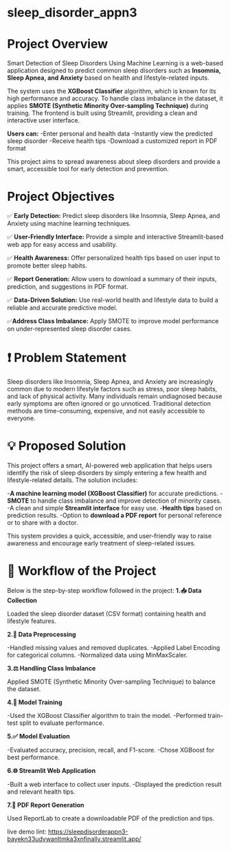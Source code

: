 
# sleep_disorder_appn3
# Project Overview
Smart Detection of Sleep Disorders Using Machine Learning is a web-based application designed to predict common sleep disorders such as **Insomnia, Sleep Apnea, and Anxiety** based on health and lifestyle-related inputs.

The system uses the **XGBoost Classifier** algorithm, which is known for its high performance and accuracy. To handle class imbalance in the dataset, it applies **SMOTE (Synthetic Minority Over-sampling Technique)** during training. The frontend is built using Streamlit, providing a clean and interactive user interface.

**Users can:**
-Enter personal and health data
-Instantly view the predicted sleep disorder
-Receive health tips
-Download a customized report in PDF format

This project aims to spread awareness about sleep disorders and provide a smart, accessible tool for early detection and prevention.

# Project Objectives
✅ **Early Detection:** Predict sleep disorders like Insomnia, Sleep Apnea, and Anxiety using machine learning techniques.

✅ **User-Friendly Interface:** Provide a simple and interactive Streamlit-based web app for easy access and usability.

✅ **Health Awareness:** Offer personalized health tips based on user input to promote better sleep habits.

✅ **Report Generation:** Allow users to download a summary of their inputs, prediction, and suggestions in PDF format.

✅ **Data-Driven Solution:** Use real-world health and lifestyle data to build a reliable and accurate predictive model.

✅**Address Class Imbalance:** Apply SMOTE to improve model performance on under-represented sleep disorder cases.

 # ❗ Problem Statement
Sleep disorders like Insomnia, Sleep Apnea, and Anxiety are increasingly common due to modern lifestyle factors such as stress, poor sleep habits, and lack of physical activity. Many individuals remain undiagnosed because early symptoms are often ignored or go unnoticed.
Traditional detection methods are time-consuming, expensive, and not easily accessible to everyone.

# 💡 Proposed Solution
This project offers a smart, AI-powered web application that helps users identify the risk of sleep disorders by simply entering a few health and lifestyle-related details.
The solution includes:

-**A machine learning model (XGBoost Classifier)** for accurate predictions.
-**SMOTE** to handle class imbalance and improve detection of minority cases.
-A clean and simple **Streamlit interface** for easy use.
-**Health tips** based on prediction results.
-Option to **download a PDF report** for personal reference or to share with a doctor.

This system provides a quick, accessible, and user-friendly way to raise awareness and encourage early treatment of sleep-related issues.

# 🔄 Workflow of the Project
Below is the step-by-step workflow followed in the project:
**1.📥 Data Collection**

Loaded the sleep disorder dataset (CSV format) containing health and lifestyle features.

**2.🧹 Data Preprocessing**

-Handled missing values and removed duplicates.
-Applied Label Encoding for categorical columns.
-Normalized data using MinMaxScaler.

**3.⚖️ Handling Class Imbalance**

Applied SMOTE (Synthetic Minority Over-sampling Technique) to balance the dataset.

**4.🤖 Model Training**

-Used the XGBoost Classifier algorithm to train the model.
-Performed train-test split to evaluate performance.

**5.✅ Model Evaluation**

-Evaluated accuracy, precision, recall, and F1-score.
-Chose XGBoost for best performance.

**6.🌐 Streamlit Web Application**

-Built a web interface to collect user inputs.
-Displayed the prediction result and relevant health tips.

**7.📄 PDF Report Generation**

Used ReportLab to create a downloadable PDF of the prediction and tips.

live demo lint: https://sleepdisorderappn3-bayekn33udywanltmka3xnfinally.streamlit.app/







